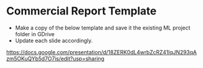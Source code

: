 # Commercial Report Template

- Make a copy of the below template and save it the existing ML project folder in GDrive
- Update each slide accordingly.

https://docs.google.com/presentation/d/18ZERK0dL4wrbZcRZ41IqJN293qAzm5OKuQYb5d7O7is/edit?usp=sharing
